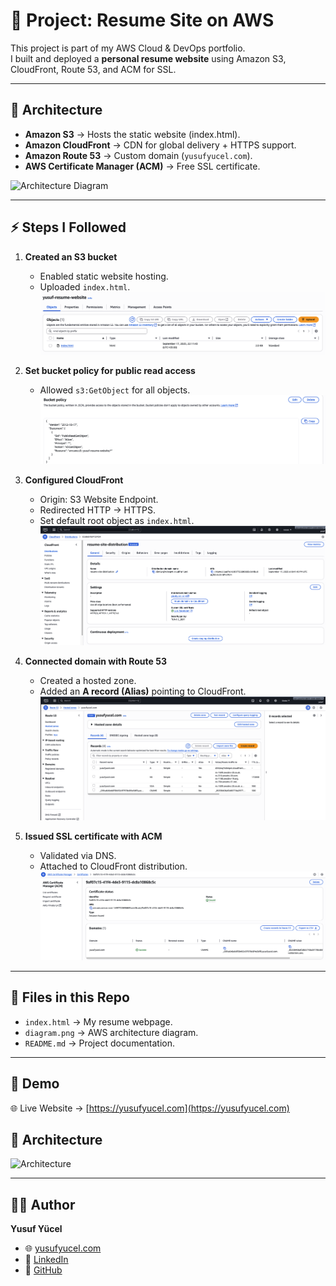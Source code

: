 # 🚀 Project: Resume Site on AWS

This project is part of my AWS Cloud & DevOps portfolio.  
I built and deployed a **personal resume website** using Amazon S3, CloudFront, Route 53, and ACM for SSL.

---

## 📌 Architecture
- **Amazon S3** → Hosts the static website (index.html).  
- **Amazon CloudFront** → CDN for global delivery + HTTPS support.  
- **Amazon Route 53** → Custom domain (`yusufyucel.com`).  
- **AWS Certificate Manager (ACM)** → Free SSL certificate.  

![Architecture Diagram](diagram.png)

---
## ⚡ Steps I Followed

1. **Created an S3 bucket**  
   - Enabled static website hosting.  
   - Uploaded `index.html`.  
   ![S3 Upload](screenshots/s3update.png)

2. **Set bucket policy for public read access**  
   - Allowed `s3:GetObject` for all objects.  
   ![Bucket Policy](screenshots/BucketPolicy.png)

3. **Configured CloudFront**  
   - Origin: S3 Website Endpoint.  
   - Redirected HTTP → HTTPS.  
   - Set default root object as `index.html`.  
   ![CloudFront](screenshots/CloudFront.png)

4. **Connected domain with Route 53**  
   - Created a hosted zone.  
   - Added an **A record (Alias)** pointing to CloudFront.  
   ![Route53](screenshots/Route53.png)

5. **Issued SSL certificate with ACM**  
   - Validated via DNS.  
   - Attached to CloudFront distribution.  
   ![ACM Certificate](screenshots/ACM.png)


---

## 📂 Files in this Repo
- `index.html` → My resume webpage.  
- `diagram.png` → AWS architecture diagram.  
- `README.md` → Project documentation.  

---

## 📸 Demo
🌐 Live Website → [https://yusufyucel.com](https://yusufyucel.com)  
## 🎨 Architecture
![Architecture](diagram-website.png)


---

## 👨‍💻 Author
**Yusuf Yücel**  
- 🌐 [yusufyucel.com](https://yusufyucel.com)  
- 💼 [LinkedIn](https://www.linkedin.com/in/yusuf-yucel/)  
- 🐙 [GitHub](https://github.com/yusufyucel-dev)
